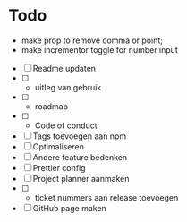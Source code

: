 # Todo

- make prop to remove comma or point;
- make incrementor toggle for number input
- [ ] Readme updaten
- [ ] - uitleg van gebruik
- [ ] - roadmap
- [ ] - Code of conduct
- [ ] Tags toevoegen aan npm
- [ ] Optimaliseren
- [ ] Andere feature bedenken
- [ ] Prettier config
- [ ] Project planner aanmaken
- [ ] - ticket nummers aan release toevoegen
- [ ] GitHub page maken
